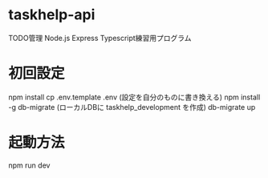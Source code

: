 # taskhelp-api
TODO管理 Node.js Express Typescript練習用プログラム

# 初回設定
npm install
cp .env.template .env (設定を自分のものに書き換える)
npm install -g db-migrate
(ローカルDBに taskhelp_development を作成)
db-migrate up

# 起動方法
npm run dev
